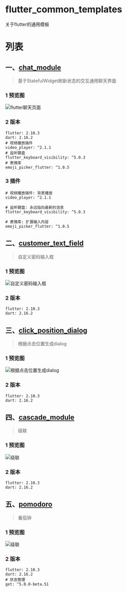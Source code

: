 # flutter_common_templates

关于flutter的通用模板

# 列表

## 一、[chat_module](https://github.com/jingluoguo/flutter_common_templates/tree/main/lib/chat_module)
> 基于StatefulWidget刷新状态的交互通用聊天界面

### 1 预览图

![flutter聊天页面](preview/flutter聊天页面.gif)

### 2 版本

```
flutter: 2.10.3
dart: 2.16.2
# 视频播放插件
video_player: ^2.1.1
# 监听键盘
flutter_keyboard_visibility: ^5.0.3
# 表情库
emoji_picker_flutter: ^1.0.5
```

### 3 插件
```
# 视频播放插件: 背景播放
video_player: ^2.1.1

# 监听键盘: 永远指向最新的消息
flutter_keyboard_visibility: ^5.0.3

# 表情库: 扩展输入内容
emoji_picker_flutter: ^1.0.5
```

## 二、[customer_text_field](https://github.com/jingluoguo/flutter_common_templates/tree/main/lib/customer_text_field)
> 自定义密码输入框

### 1 预览图

![自定义密码输入框](preview/自定义密码输入框.png)

### 2 版本

```
flutter: 2.10.3
dart: 2.16.2
```

## 三、[click_position_dialog](https://github.com/jingluoguo/flutter_common_templates/tree/main/lib/click_position_dialog)
> 根据点击位置生成dialog

### 1 预览图

![根据点击位置生成dialog](preview/根据点击位置生成dialog.png)

### 2 版本

```
flutter: 2.10.3
dart: 2.16.2
```

## 四、[cascade_module](https://github.com/jingluoguo/flutter_common_templates/tree/main/lib/cascade_module)
> 级联

### 1 预览图

![级联](preview/级联.png)

### 2 版本

```
flutter: 2.10.3
dart: 2.16.2
```

## 五、[pomodoro](https://github.com/jingluoguo/flutter_common_templates/tree/main/lib/pomodoro)
> 番茄钟

### 1 预览图

![级联](preview/番茄钟.gif)

### 2 版本

```
flutter: 2.10.3
dart: 2.16.2
# 状态管理
get: ^5.0.0-beta.51
```